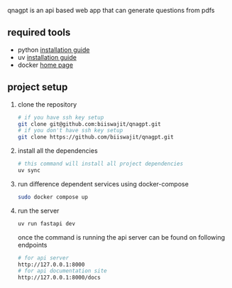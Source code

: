qnagpt is an api based web app that can generate questions from pdfs

## required tools

- python [installation guide](https://www.python.org/downloads/)
- uv [installation guide](https://docs.astral.sh/uv/guides/install-python/)
- docker [home page](https://www.docker.com/)

## project setup

1. clone the repository

    ```bash
    # if you have ssh key setup
    git clone git@github.com:biiswajit/qnagpt.git
    # if you don't have ssh key setup
    git clone https://github.com/biiswajit/qnagpt.git
    ```

2. install all the dependencies

    ```bash
    # this command will install all project dependencies
    uv sync
    ```

3. run difference dependent services using docker-compose

    ```bash
    sudo docker compose up
    ```

4. run the server

    ```bash
    uv run fastapi dev
    ```

    once the command is running the api server can be found on following endpoints

    ```bash
    # for api server
    http://127.0.0.1:8000
    # for api documentation site
    http://127.0.0.1:8000/docs
    ```